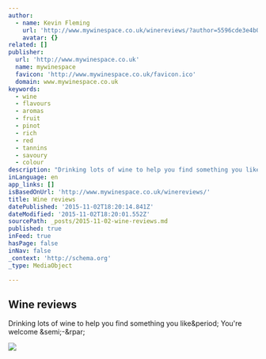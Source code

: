 ```yaml
---
author:
  - name: Kevin Fleming
    url: 'http://www.mywinespace.co.uk/winereviews/?author=5596cde3e4b04ab9f75ded1a'
    avatar: {}
related: []
publisher:
  url: 'http://www.mywinespace.co.uk'
  name: mywinespace
  favicon: 'http://www.mywinespace.co.uk/favicon.ico'
  domain: www.mywinespace.co.uk
keywords:
  - wine
  - flavours
  - aromas
  - fruit
  - pinot
  - rich
  - red
  - tannins
  - savoury
  - colour
description: "Drinking lots of wine to help you find something you like. You're welcome ;-)"
inLanguage: en
app_links: []
isBasedOnUrl: 'http://www.mywinespace.co.uk/winereviews/'
title: Wine reviews
datePublished: '2015-11-02T18:20:14.841Z'
dateModified: '2015-11-02T18:20:01.552Z'
sourcePath: _posts/2015-11-02-wine-reviews.md
published: true
inFeed: true
hasPage: false
inNav: false
_context: 'http://schema.org'
_type: MediaObject

---
```

<article style=""><h1>Wine reviews</h1><p>Drinking lots of wine to help you find something you like&amp;period; You're welcome &amp;semi;-&amp;rpar;</p><img src="http://static1.squarespace.com/static/559e3f80e4b0fc62ee050b2b/t/5603d5cee4b01dadee1b744f/1443091926660/" /></article>